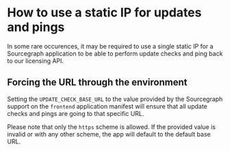 # How to use a static IP for updates and pings

In some rare occurences, it may be required to use a single static IP for a Sourcegraph application to be able to perform update checks and ping back to our licensing API. 

## Forcing the URL through the environment

Setting the `UPDATE_CHECK_BASE_URL` to the value provided by the Sourcegraph support on the `frontend` application manifest will ensure that 
all update checks and pings are going to that specific URL.

Please note that only the `https` scheme is allowed. If the provided value is invalid or with any other scheme, the app will default to the default base URL.
